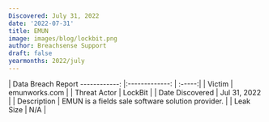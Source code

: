 ```yaml
---
Discovered: July 31, 2022
date: '2022-07-31'
title: EMUN
image: images/blog/lockbit.png
author: Breachsense Support
draft: false
yearmonths: 2022/july
---
```



| Data Breach Report
------------:     |:-------------:    | :-----:|
| Victim      | emunworks.com      | 
| Threat Actor      | LockBit      | 
| Date Discovered      | Jul 31, 2022      | 
| Description      | EMUN is a fields sale software solution provider.      | 
| Leak Size      | N/A      | 

